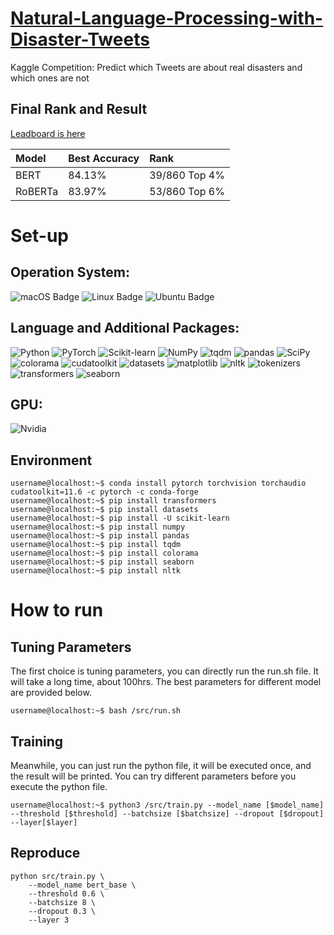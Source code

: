 # [Natural-Language-Processing-with-Disaster-Tweets](https://www.kaggle.com/competitions/nlp-getting-started/overview)
Kaggle Competition: Predict which Tweets are about real disasters and which ones are not

## Final Rank and Result

[Leadboard is here](https://www.kaggle.com/competitions/nlp-getting-started/leaderboard)

|Model|Best Accuracy|Rank|
|:---|:---|:---|
|BERT|84.13%|39/860 Top 4%|
|RoBERTa|83.97%|53/860 Top 6%|

# Set-up
## Operation System:
![macOS Badge](https://img.shields.io/badge/-macOS-white?style=flat-square&logo=macOS&logoColor=000000) ![Linux Badge](https://img.shields.io/badge/-Linux-white?style=flat-square&logo=Linux&logoColor=FCC624) ![Ubuntu Badge](https://img.shields.io/badge/-Ubuntu-white?style=flat-square&logo=Ubuntu&logoColor=E95420)

## Language and Additional Packages:
![Python](http://img.shields.io/badge/-3.8.13-eee?style=flat&logo=Python&logoColor=3776AB&label=Python) ![PyTorch](http://img.shields.io/badge/-1.12.0-eee?style=flat&logo=pytorch&logoColor=EE4C2C&label=PyTorch) ![Scikit-learn](http://img.shields.io/badge/-1.1.1-eee?style=flat&logo=scikit-learn&logoColor=e26d00&label=Scikit-Learn) ![NumPy](http://img.shields.io/badge/-1.22.3-eee?style=flat&logo=NumPy&logoColor=013243&label=NumPy) ![tqdm](http://img.shields.io/badge/-4.64.0-eee?style=flat&logo=tqdm&logoColor=FFC107&label=tqdm) ![pandas](http://img.shields.io/badge/-1.4.3-eee?style=flat&logo=pandas&logoColor=150458&label=pandas) ![SciPy](http://img.shields.io/badge/-1.8.1-eee?style=flat&logo=SciPy&logoColor=8CAAE6&label=SciPy) ![colorama](http://img.shields.io/badge/-0.4.5-eee?style=flat&label=colorama) ![cudatoolkit](http://img.shields.io/badge/-11.6.0-eee?style=flat&label=cudatoolkit) ![datasets](http://img.shields.io/badge/-2.4.0-eee?style=flat&label=datasets) ![matplotlib](http://img.shields.io/badge/-3.4.2-eee?style=flat&label=matplotlib) ![nltk](http://img.shields.io/badge/-3.7-eee?style=flat&label=nltk) ![tokenizers](http://img.shields.io/badge/-0.11.4-eee?style=flat&label=tokenizers) ![transformers](http://img.shields.io/badge/-4.18.0-eee?style=flat&label=transformers) ![seaborn](http://img.shields.io/badge/-0.11.2-eee?style=flat&label=seaborn)

## GPU:

![Nvidia](http://img.shields.io/badge/-RTX_A6000_48GB-eee?style=flat&logo=NVIDIA&logoColor=76B900&label=NVIDIA)

## Environment
```console
username@localhost:~$ conda install pytorch torchvision torchaudio cudatoolkit=11.6 -c pytorch -c conda-forge
username@localhost:~$ pip install transformers
username@localhost:~$ pip install datasets
username@localhost:~$ pip install -U scikit-learn
username@localhost:~$ pip install numpy
username@localhost:~$ pip install pandas
username@localhost:~$ pip install tqdm
username@localhost:~$ pip install colorama
username@localhost:~$ pip install seaborn
username@localhost:~$ pip install nltk
```

# How to run

## Tuning Parameters

The first choice is tuning parameters, you can directly run the run.sh file. It will take a long time, about 100hrs. 
The best parameters for different model are provided below. 

```console
username@localhost:~$ bash /src/run.sh
```
    
## Training

Meanwhile, you can just run the python file, it will be executed once, and the result will be printed. You can try different parameters before you execute the python file.

```console
username@localhost:~$ python3 /src/train.py --model_name [$model_name] --threshold [$threshold] --batchsize [$batchsize] --dropout [$dropout] --layer[$layer] 
```

## Reproduce

```
python src/train.py \
	--model_name bert_base \
	--threshold 0.6 \
	--batchsize 8 \
	--dropout 0.3 \
	--layer 3
```




